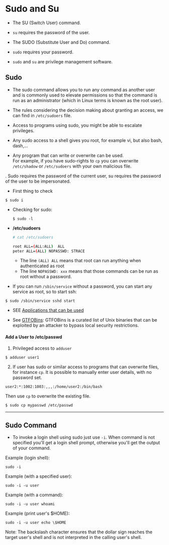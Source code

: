 # Sudo and Su

* The SU (Switch User) command.
* `su` requires the password of the user.

* The SUDO (Substitute User and Do) command.
* `sudo` requires your password.

* `sudo` and `su` are privilege management software.


## Sudo

* The sudo command allows you to run any command as another user and is commonly used to elevate permissions so that the command is run as an administrator (which in Linux terms is known as the root user).

* The rules considering the decision making about granting an access, we can find in `/etc/sudoers` file.

* Access to programs using sudo, you might be able to escalate privileges.
* Any sudo access to a shell gives you root, for example vi, but also bash, dash,...
* Any program that can write or overwrite can be used.  
  For example, if you have sudo-rights to `cp` you can overwrite `/etc/shadow` or `/etc/sudoers` with your own malicious file.

. Sudo requires the password of the current user, su requires the password of the user to be impersonated.

* First thing to check
```
$ sudo i
```

* Checking for sudo:
  ```
  $ sudo -l
  ```
* **/etc/sudoers**

  ```sh
  # cat /etc/sudoers

  root ALL=(ALL:ALL)  ALL
  peter ALL=(ALL) NOPASSWD: STRACE
  ```
    - The line `(ALL) ALL` means that root can run anything when authenticated as root  
    - The line `NOPASSWD: xxx` means that those commands can be run as root without a password.

* If you can run `/sbin/service` without a password, you can start any service as root, so to start ssh:
```
$ sudo /sbin/service sshd start
```

* SEE [Applications that can be used](#applications_abused.md)

* See [GTFOBins](https://gtfobins.github.io/#+sudo): GTFOBins is a curated list of Unix binaries that can be exploited by an attacker to bypass local security restrictions.

#### Add a User to /etc/passwd

1. Privileged access to `adduser`
```
$ adduser user1
```

2. If user has sudo or similar access to programs that can overwrite files, for instance `cp`. It is possible to manually enter user details, with no password set.
```
user2:*:1002:1003:,,,:/home/user2:/bin/bash
```
  Then use `cp` to overwrite the existing file.
```
$ sudo cp mypasswd /etc/passwd
```
---

## Sudo Command

* To invoke a login shell using sudo just use `-i`. When command is not specified you'll get a login shell prompt, otherwise you'll get the output of your command.

Example (login shell):
```
sudo -i
```
Example (with a specified user):
```
sudo -i -u user
```
Example (with a command):
```
sudo -i -u user whoami
```
Example (print user's $HOME):
```
sudo -i -u user echo \$HOME
```
Note: The backslash character ensures that the dollar sign reaches the target user's shell and is not interpreted in the calling user's shell.
